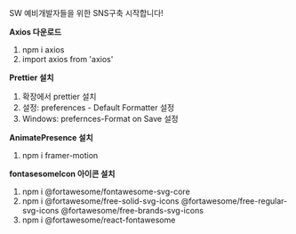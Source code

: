 SW 예비개발자들을 위한 SNS구축 시작합니다!

**Axios 다운로드**

1. npm i axios
2. import axios from 'axios'

**Prettier 설치**

1. 확장에서 prettier 설치
2. 설정: preferences - Default Formatter 설정
3. Windows: prefernces-Format on Save 설정

**AnimatePresence 설치**

1. npm i framer-motion

**fontasesomeIcon 아이콘 설치**

1. npm i @fortawesome/fontawesome-svg-core
2. npm i @fortawesome/free-solid-svg-icons @fortawesome/free-regular-svg-icons @fortawesome/free-brands-svg-icons
3. npm i @fortawesome/react-fontawesome
